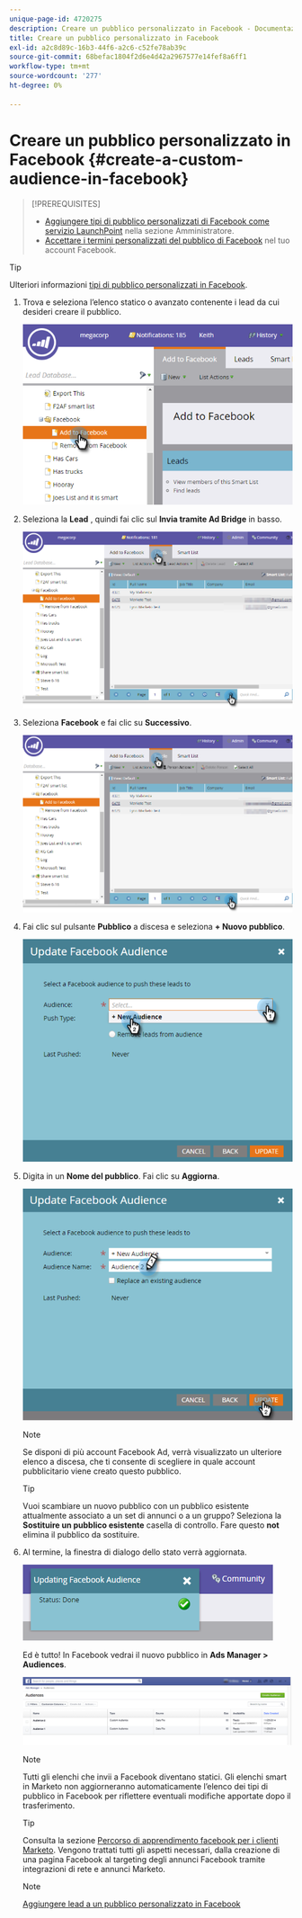 ```yaml
---
unique-page-id: 4720275
description: Creare un pubblico personalizzato in Facebook - Documentazione Marketo - Documentazione del prodotto
title: Creare un pubblico personalizzato in Facebook
exl-id: a2c8d89c-16b3-44f6-a2c6-c52fe78ab39c
source-git-commit: 68befac1804f2d6e4d42a2967577e14fef8a6ff1
workflow-type: tm+mt
source-wordcount: '277'
ht-degree: 0%

---
```


# Creare un pubblico personalizzato in Facebook {#create-a-custom-audience-in-facebook}

>[!PREREQUISITES]
>
>* [Aggiungere tipi di pubblico personalizzati di Facebook come servizio LaunchPoint](/help/marketo/product-docs/demand-generation/ad-network-integrations/add-facebook-custom-audiences-as-a-launchpoint-service.md) nella sezione Amministratore.
>* [Accettare i termini personalizzati del pubblico di Facebook](https://www.facebook.com/ads/manage/customaudiences/tos.php) nel tuo account Facebook.

>


>[!TIP]
>
>Ulteriori informazioni [tipi di pubblico personalizzati in Facebook](https://www.facebook.com/help/341425252616329).

1. Trova e seleziona l’elenco statico o avanzato contenente i lead da cui desideri creare il pubblico.

   ![](assets/create-a-custom-audience-in-facebook-1.png)

1. Seleziona la **Lead** , quindi fai clic sul **Invia tramite Ad Bridge** in basso.

   ![](assets/create-a-custom-audience-in-facebook-2.png)

1. Seleziona **Facebook** e fai clic su **Successivo**.

   ![](assets/create-a-custom-audience-in-facebook-3.png)

1. Fai clic sul pulsante **Pubblico** a discesa e seleziona **+ Nuovo pubblico**.

   ![](assets/create-a-custom-audience-in-facebook-4.png)

1. Digita in un **Nome del pubblico**. Fai clic su **Aggiorna**.

   ![](assets/create-a-custom-audience-in-facebook-5.png)

   >[!NOTE]
   >
   >Se disponi di più account Facebook Ad, verrà visualizzato un ulteriore elenco a discesa, che ti consente di scegliere in quale account pubblicitario viene creato questo pubblico.

   >[!TIP]
   >
   >Vuoi scambiare un nuovo pubblico con un pubblico esistente attualmente associato a un set di annunci o a un gruppo? Seleziona la **Sostituire un pubblico esistente** casella di controllo. Fare questo **not** elimina il pubblico da sostituire.

1. Al termine, la finestra di dialogo dello stato verrà aggiornata.

   ![](assets/create-a-custom-audience-in-facebook-6.png)

   Ed è tutto! In Facebook vedrai il nuovo pubblico in **Ads Manager > Audiences**.

   ![](assets/create-a-custom-audience-in-facebook-7.png)

   >[!NOTE]
   >
   >Tutti gli elenchi che invii a Facebook diventano statici. Gli elenchi smart in Marketo non aggiorneranno automaticamente l’elenco dei tipi di pubblico in Facebook per riflettere eventuali modifiche apportate dopo il trasferimento.

   >[!TIP]
   >
   >Consulta la sezione [Percorso di apprendimento facebook per i clienti Marketo](https://facebook.exceedlms.com/student/enrollments/create_enrollment_from_token/BF9TqSaCvM73PP4ScjhCm4fi). Vengono trattati tutti gli aspetti necessari, dalla creazione di una pagina Facebook al targeting degli annunci Facebook tramite integrazioni di rete e annunci Marketo.

   >[!NOTE]
   >
   >[Aggiungere lead a un pubblico personalizzato in Facebook](/help/marketo/product-docs/demand-generation/facebook/add-leads-to-a-custom-audience-in-facebook.md)
